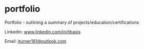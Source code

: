 # portfolio
Portfolio - outlining a summary of projects/education/certifications

Linkedin: www.linkedin.com/in/jtbasis

Email: jturner181@outlook.com
